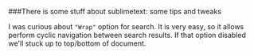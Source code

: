 ###There is some stuff about sublimetext: some tips and tweaks

I was curious about `"Wrap"` option for search.
It is very easy, so it allows perform cyclic navigation between search results.
If that option disabled we'll stuck up to top/bottom of document.
